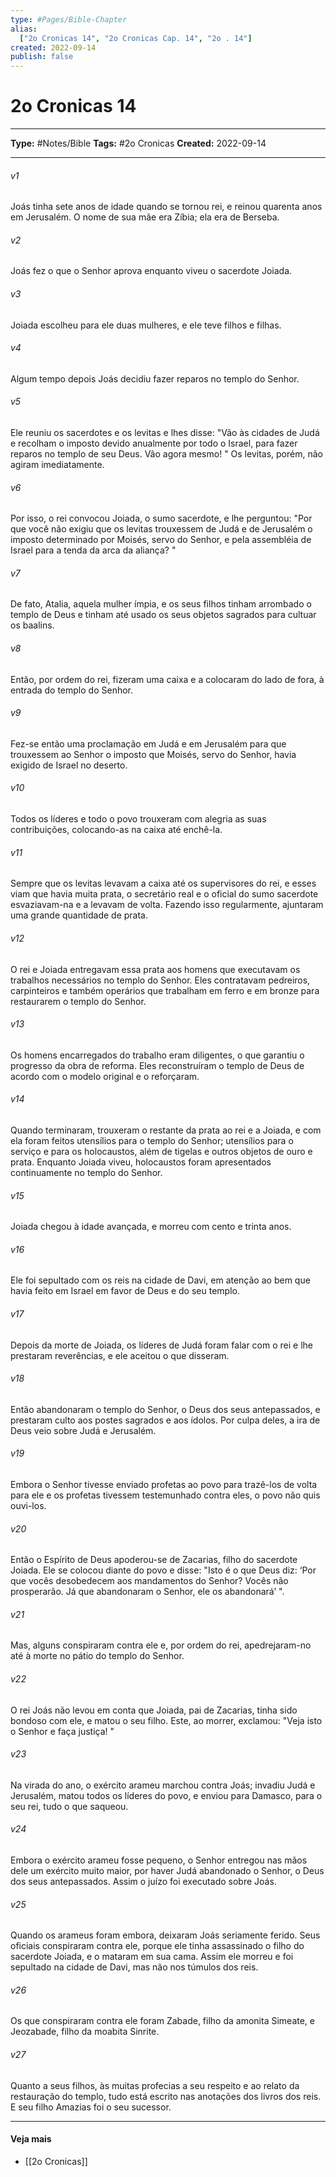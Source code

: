 ```yaml
---
type: #Pages/Bible-Chapter
alias:
  ["2o Cronicas 14", "2o Cronicas Cap. 14", "2o . 14"]
created: 2022-09-14
publish: false
---
```


# 2o Cronicas 14

---

**Type:** #Notes/Bible
**Tags:** #2o Cronicas
**Created:** 2022-09-14

---

###### v1
Joás tinha sete anos de idade quando se tornou rei, e reinou quarenta anos em Jerusalém. O nome de sua mãe era Zíbia; ela era de Berseba.
###### v2
Joás fez o que o Senhor aprova enquanto viveu o sacerdote Joiada.
###### v3
Joiada escolheu para ele duas mulheres, e ele teve filhos e filhas.
###### v4
Algum tempo depois Joás decidiu fazer reparos no templo do Senhor.
###### v5
Ele reuniu os sacerdotes e os levitas e lhes disse: "Vão às cidades de Judá e recolham o imposto devido anualmente por todo o Israel, para fazer reparos no templo de seu Deus. Vão agora mesmo! " Os levitas, porém, não agiram imediatamente.
###### v6
Por isso, o rei convocou Joiada, o sumo sacerdote, e lhe perguntou: "Por que você não exigiu que os levitas trouxessem de Judá e de Jerusalém o imposto determinado por Moisés, servo do Senhor, e pela assembléia de Israel para a tenda da arca da aliança? "
###### v7
De fato, Atalia, aquela mulher ímpia, e os seus filhos tinham arrombado o templo de Deus e tinham até usado os seus objetos sagrados para cultuar os baalins.
###### v8
Então, por ordem do rei, fizeram uma caixa e a colocaram do lado de fora, à entrada do templo do Senhor.
###### v9
Fez-se então uma proclamação em Judá e em Jerusalém para que trouxessem ao Senhor o imposto que Moisés, servo do Senhor, havia exigido de Israel no deserto.
###### v10
Todos os líderes e todo o povo trouxeram com alegria as suas contribuições, colocando-as na caixa até enchê-la.
###### v11
Sempre que os levitas levavam a caixa até os supervisores do rei, e esses viam que havia muita prata, o secretário real e o oficial do sumo sacerdote esvaziavam-na e a levavam de volta. Fazendo isso regularmente, ajuntaram uma grande quantidade de prata.
###### v12
O rei e Joiada entregavam essa prata aos homens que executavam os trabalhos necessários no templo do Senhor. Eles contratavam pedreiros, carpinteiros e também operários que trabalham em ferro e em bronze para restaurarem o templo do Senhor.
###### v13
Os homens encarregados do trabalho eram diligentes, o que garantiu o progresso da obra de reforma. Eles reconstruíram o templo de Deus de acordo com o modelo original e o reforçaram.
###### v14
Quando terminaram, trouxeram o restante da prata ao rei e a Joiada, e com ela foram feitos utensílios para o templo do Senhor; utensílios para o serviço e para os holocaustos, além de tigelas e outros objetos de ouro e prata. Enquanto Joiada viveu, holocaustos foram apresentados continuamente no templo do Senhor.
###### v15
Joiada chegou à idade avançada, e morreu com cento e trinta anos.
###### v16
Ele foi sepultado com os reis na cidade de Davi, em atenção ao bem que havia feito em Israel em favor de Deus e do seu templo.
###### v17
Depois da morte de Joiada, os líderes de Judá foram falar com o rei e lhe prestaram reverências, e ele aceitou o que disseram.
###### v18
Então abandonaram o templo do Senhor, o Deus dos seus antepassados, e prestaram culto aos postes sagrados e aos ídolos. Por culpa deles, a ira de Deus veio sobre Judá e Jerusalém.
###### v19
Embora o Senhor tivesse enviado profetas ao povo para trazê-los de volta para ele e os profetas tivessem testemunhado contra eles, o povo não quis ouvi-los.
###### v20
Então o Espírito de Deus apoderou-se de Zacarias, filho do sacerdote Joiada. Ele se colocou diante do povo e disse: "Isto é o que Deus diz: ‘Por que vocês desobedecem aos mandamentos do Senhor? Vocês não prosperarão. Já que abandonaram o Senhor, ele os abandonará’ ".
###### v21
Mas, alguns conspiraram contra ele e, por ordem do rei, apedrejaram-no até à morte no pátio do templo do Senhor.
###### v22
O rei Joás não levou em conta que Joiada, pai de Zacarias, tinha sido bondoso com ele, e matou o seu filho. Este, ao morrer, exclamou: "Veja isto o Senhor e faça justiça! "
###### v23
Na virada do ano, o exército arameu marchou contra Joás; invadiu Judá e Jerusalém, matou todos os líderes do povo, e enviou para Damasco, para o seu rei, tudo o que saqueou.
###### v24
Embora o exército arameu fosse pequeno, o Senhor entregou nas mãos dele um exército muito maior, por haver Judá abandonado o Senhor, o Deus dos seus antepassados. Assim o juízo foi executado sobre Joás.
###### v25
Quando os arameus foram embora, deixaram Joás seriamente ferido. Seus oficiais conspiraram contra ele, porque ele tinha assassinado o filho do sacerdote Joiada, e o mataram em sua cama. Assim ele morreu e foi sepultado na cidade de Davi, mas não nos túmulos dos reis.
###### v26
Os que conspiraram contra ele foram Zabade, filho da amonita Simeate, e Jeozabade, filho da moabita Sinrite.
###### v27
Quanto a seus filhos, às muitas profecias a seu respeito e ao relato da restauração do templo, tudo está escrito nas anotações dos livros dos reis. E seu filho Amazias foi o seu sucessor.


---

#### Veja mais

- [[2o Cronicas]]
